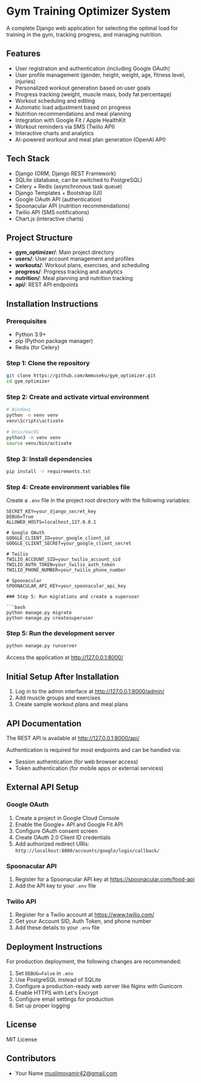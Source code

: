# Gym Training Optimizer System

A complete Django web application for selecting the optimal load for training in the gym, tracking progress, and managing nutrition.

## Features

- User registration and authentication (including Google OAuth)
- User profile management (gender, height, weight, age, fitness level, injuries)
- Personalized workout generation based on user goals
- Progress tracking (weight, muscle mass, body fat percentage)
- Workout scheduling and editing
- Automatic load adjustment based on progress
- Nutrition recommendations and meal planning
- Integration with Google Fit / Apple HealthKit
- Workout reminders via SMS (Twilio API)
- Interactive charts and analytics
- AI-powered workout and meal plan generation (OpenAI API)

## Tech Stack

- Django (ORM, Django REST Framework)
- SQLite (database, can be switched to PostgreSQL)
- Celery + Redis (asynchronous task queue)
- Django Templates + Bootstrap (UI)
- Google OAuth API (authentication)
- Spoonacular API (nutrition recommendations)
- Twilio API (SMS notifications)
- Chart.js (interactive charts)

## Project Structure

- **gym_optimizer/**: Main project directory
- **users/**: User account management and profiles
- **workouts/**: Workout plans, exercises, and scheduling
- **progress/**: Progress tracking and analytics
- **nutrition/**: Meal planning and nutrition tracking
- **api/**: REST API endpoints

## Installation Instructions

### Prerequisites

- Python 3.9+
- pip (Python package manager)
- Redis (for Celery)

### Step 1: Clone the repository

```bash
git clone https://github.com/Ammuseku/gym_optimizer.git
cd gym_optimizer
```

### Step 2: Create and activate virtual environment

```bash
# Windows
python -m venv venv
venv\Scripts\activate

# Unix/macOS
python3 -m venv venv
source venv/bin/activate
```

### Step 3: Install dependencies

```bash
pip install -r requirements.txt
```

### Step 4: Create environment variables file

Create a `.env` file in the project root directory with the following variables:

```
SECRET_KEY=your_django_secret_key
DEBUG=True
ALLOWED_HOSTS=localhost,127.0.0.1

# Google OAuth
GOOGLE_CLIENT_ID=your_google_client_id
GOOGLE_CLIENT_SECRET=your_google_client_secret

# Twilio
TWILIO_ACCOUNT_SID=your_twilio_account_sid
TWILIO_AUTH_TOKEN=your_twilio_auth_token
TWILIO_PHONE_NUMBER=your_twilio_phone_number

# Spoonacular
SPOONACULAR_API_KEY=your_spoonacular_api_key

### Step 5: Run migrations and create a superuser

```bash
python manage.py migrate
python manage.py createsuperuser
```


### Step 5: Run the development server

```bash
python manage.py runserver
```

Access the application at http://127.0.0.1:8000/

## Initial Setup After Installation

1. Log in to the admin interface at http://127.0.0.1:8000/admin/
2. Add muscle groups and exercises
3. Create sample workout plans and meal plans

## API Documentation

The REST API is available at http://127.0.0.1:8000/api/

Authentication is required for most endpoints and can be handled via:
- Session authentication (for web browser access)
- Token authentication (for mobile apps or external services)

## External API Setup

### Google OAuth

1. Create a project in Google Cloud Console
2. Enable the Google+ API and Google Fit API
3. Configure OAuth consent screen
4. Create OAuth 2.0 Client ID credentials
5. Add authorized redirect URIs: `http://localhost:8000/accounts/google/login/callback/`

### Spoonacular API

1. Register for a Spoonacular API key at https://spoonacular.com/food-api
2. Add the API key to your `.env` file


### Twilio API

1. Register for a Twilio account at https://www.twilio.com/
2. Get your Account SID, Auth Token, and phone number
3. Add these details to your `.env` file

## Deployment Instructions

For production deployment, the following changes are recommended:

1. Set `DEBUG=False` in `.env`
2. Use PostgreSQL instead of SQLite
3. Configure a production-ready web server like Nginx with Gunicorn
4. Enable HTTPS with Let's Encrypt
5. Configure email settings for production
6. Set up proper logging

## License

MIT License

## Contributors

- Your Name <muslimovamir42@gmail.com>
